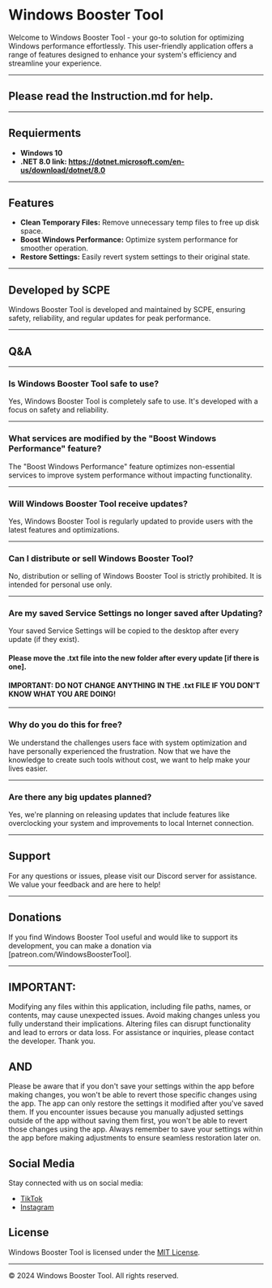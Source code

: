 # Windows Booster Tool

Welcome to Windows Booster Tool - your go-to solution for optimizing Windows performance effortlessly. This user-friendly application offers a range of features designed to enhance your system's efficiency and streamline your experience.

------------------
## Please read the Instruction.md for help.

------------------

## Requierments

- **Windows 10**
- **.NET 8.0 link: https://dotnet.microsoft.com/en-us/download/dotnet/8.0**

------------------

## Features
- **Clean Temporary Files:** Remove unnecessary temp files to free up disk space.
- **Boost Windows Performance:** Optimize system performance for smoother operation.
- **Restore Settings:** Easily revert system settings to their original state.

------------------

## Developed by SCPE
Windows Booster Tool is developed and maintained by SCPE, ensuring safety, reliability, and regular updates for peak performance.

------------------
## Q&A

------------------

### Is Windows Booster Tool safe to use?
Yes, Windows Booster Tool is completely safe to use. It's developed with a focus on safety and reliability.

------------------

### What services are modified by the "Boost Windows Performance" feature?
The "Boost Windows Performance" feature optimizes non-essential services to improve system performance without impacting functionality.

------------------

### Will Windows Booster Tool receive updates?
Yes, Windows Booster Tool is regularly updated to provide users with the latest features and optimizations.

------------------

### Can I distribute or sell Windows Booster Tool?
No, distribution or selling of Windows Booster Tool is strictly prohibited. It is intended for personal use only.

------------------

### Are my saved Service Settings no longer saved after Updating?
Your saved Service Settings will be copied to the desktop after every update (if they exist).
#### Please move the .txt file into the new folder after every update [if there is one].
#### IMPORTANT: DO NOT CHANGE ANYTHING IN THE .txt FILE IF YOU DON'T KNOW WHAT YOU ARE DOING!

------------------

### Why do you do this for free?
We understand the challenges users face with system optimization and have personally experienced the frustration. Now that we have the knowledge to create such tools without cost, we want to help make your lives easier.

------------------

### Are there any big updates planned?
Yes, we're planning on releasing updates that include features like overclocking your system and improvements to local Internet connection.

------------------

## Support
For any questions or issues, please visit our Discord server for assistance. We value your feedback and are here to help!

------------------

## Donations
If you find Windows Booster Tool useful and would like to support its development, you can make a donation via [patreon.com/WindowsBoosterTool].

------------------

## IMPORTANT:
Modifying any files within this application, including file paths, names, or contents, may cause unexpected issues.
Avoid making changes unless you fully understand their implications.
Altering files can disrupt functionality and lead to errors or data loss.
For assistance or inquiries, please contact the developer.
Thank you.

## AND

Please be aware that if you don't save your settings within the app before making changes,
you won't be able to revert those specific changes using the app.
The app can only restore the settings it modified after you've saved them.
If you encounter issues because you manually adjusted settings outside of the app without saving them first,
you won't be able to revert those changes using the app.
Always remember to save your settings within the app before making adjustments to ensure seamless restoration later on.


## Social Media
Stay connected with us on social media:
- [TikTok](https://www.tiktok.com/@windowsbooster?is_from_webapp=1&sender_device=pc)
- [Instagram](https://www.instagram.com/window_booster/)

## License
Windows Booster Tool is licensed under the [MIT License](LICENSE).

---
© 2024 Windows Booster Tool. All rights reserved.
